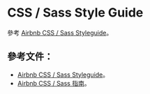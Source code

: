# CSS / Sass Style Guide

參考 [Airbnb CSS / Sass Styleguide](https://github.com/airbnb/css)。



## 參考文件：

* [Airbnb CSS / Sass Styleguide](https://github.com/airbnb/css)。
* [Airbnb CSS / Sass 指南](https://github.com/Zhangjd/css-style-guide)。

